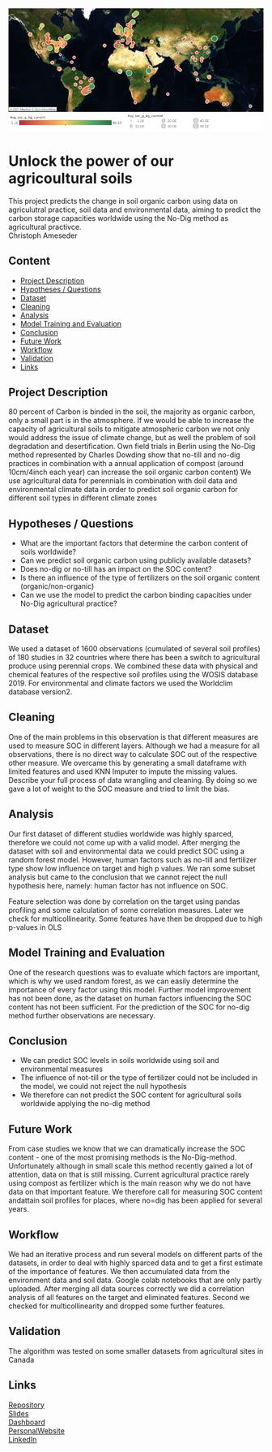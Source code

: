 <img src="https://github.com/C-Ameseder/1.2_Change_in_SOC_for_agr_practice/blob/main/6.Images/1.SOC_in_perenials_dahboard.png" alt="SOC in Dataset" width="800"/>

# Unlock the power of our agricoultural soils
This project predicts the change in soil organic carbon using data on agriculutral practice, soil data and environmental data, aiming to predict the carbon storage capacities worldwide using the No-Dig method as agricultural practivce.  
Christoph Ameseder

## Content
- [Project Description](#project-description)
- [Hypotheses / Questions](#hypotheses-questions)
- [Dataset](#dataset)
- [Cleaning](#cleaning)
- [Analysis](#analysis)
- [Model Training and Evaluation](#model-training-and-evaluation)
- [Conclusion](#conclusion)
- [Future Work](#future-work)
- [Workflow](#workflow)
- [Validation](#validation)
- [Links](#links)

## Project Description
80 percent of Carbon is binded in the soil, the majority as organic carbon, only a small part is in the atmosphere. If we would be able to increase the capacity of agricultural soils to mitigate atmospheric carbon we not only would address the issue of climate change, but as well the problem of soil degradation and desertification. Own field trials in Berlin using the No-Dig method represented by Charles Dowding show that no-till and no-dig practices in combination with a annual application of compost (around 10cm/4inch each year) can increase the soil organic carbon content) We use agricultural data for perennials in combination with doil data and environmental climate data in order to predict soil organic carbon for different soil types in different climate zones

## Hypotheses / Questions
* What are the important factors that determine the carbon content of soils worldwide?
* Can we predict soil organic carbon using publicly available datasets?
* Does no-dig or no-till has an impact on the SOC content? 
* Is there an influence of the type of fertilizers on the soil organic content (organic/non-organic)
* Can we use the model to predict the carbon binding capacities under No-Dig agricultural practice?


## Dataset
We used a dataset of 1600 observations (cumulated of several soil profiles) of 180 studies in 32 countries where there has been a switch to agricultural produce using perennial crops. We combined these data with physical and chemical features of the respective soil profiles using the WOSIS database 2019. For environmental and climate factors we used the Worldclim database version2.


## Cleaning
One of the main problems in this observation is that different measures are used to measure SOC in different layers. Although we had a measure for all observations, there is no direct way to calculate SOC out of the respective other measure. We overcame this by generating a small dataframe with limited features and used KNN Imputer to impute the missing values. Describe your full process of data wrangling and cleaning. By doing so we gave a lot of weight to the SOC measure and tried to limit the bias.

## Analysis
Our first dataset of different studies worldwide was highly sparced, therefore we could not come up with a valid model. After merging the dataset with soil and environmental data we could predict SOC using a random forest model.
However, human factors such as no-till and fertilizer type show low influence on target and high p values. We ran some subset analysis but came to the conclusion that we cannot reject the null hypothesis here, namely: human factor has not influence on SOC.

Feature selection was done by correlation on the target using pandas profiling and some calculation of some correlation measures. Later we check for multicollinearity.
Some features have then be dropped due to high p-values in OLS

## Model Training and Evaluation
One of the research questions was to evaluate which factors are important, which is why we used random forest, as we can easily determine the importance of every factor using this model. Further model improvement has not been done, as the dataset on human factors influencing the SOC content has not been sufficient. For the prediction of the SOC for no-dig method further observations are necessary.

## Conclusion
* We can predict SOC levels in soils worldwide using soil and environmental measures
* The influence of not-till or the type of fertilizer could not be included in the model, we could not reject the null hypothesis
* We therefore can not predict the SOC content for agricultural soils worldwide applying the no-dig method

## Future Work
From case studies we know that we can dramatically increase the SOC content - one of the most promising methods is the No-Dig-method. Unfortunately although in small scale this method recently gained a lot of attention, data on that is still missing. Current agricultural practice rarely using compost as fertilizer which is the main reason why we do not have data on that important feature. We therefore call for measuring SOC content andattain soil profiles for places, where no=dig has been applied for several years.

## Workflow
We had an iterative process and run several models on different parts of the datasets, in order to deal with highly sparced data and to get a first estimate of the importance of features. We then accumulated data from the environment data and soil data. Google colab notebooks that are only partly uploaded. After merging all data sources correctly we did a correlation analysis of all features on the target and eliminated features. Second we checked for multicollinearity and dropped some further features.

## Validation
The algorithm was tested on some smaller datasets from agricultural sites in Canada




## Links



[Repository](https://github.com/C-Ameseder/1.2_Change_in_SOC_for_agr_practice/)   
[Slides](https://prezi.com/p/adl5ei_ty8wb/carbon-sequestration-for-agricultural-soils/?present=1/)    
[Dashboard](https://public.tableau.com/profile/christoph7221#!/vizhome/SOC-perenials/Dashboard1?publish=yes)   
[PersonalWebsite](https://christophameseder.com)    
[LinkedIn](https://linkedin.com/in/christoph-ameseder.com) 
